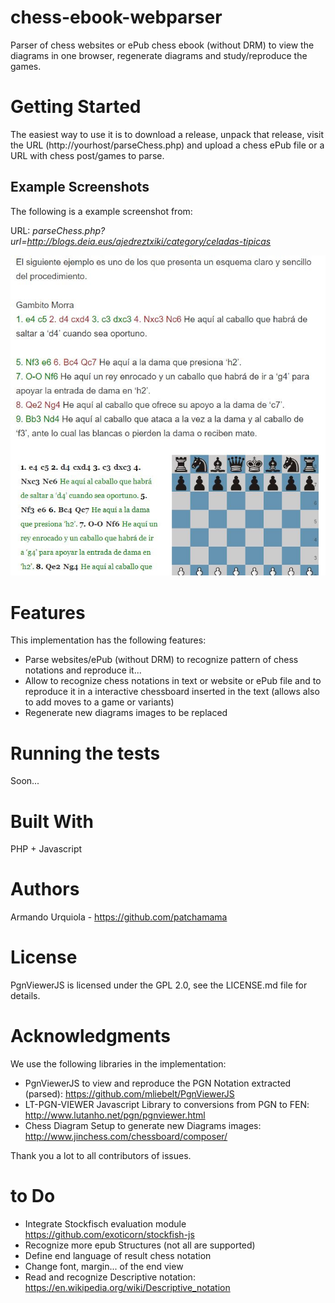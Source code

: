 # chess-ebook-webparser
Parser of chess websites or ePub chess ebook (without DRM) to view the diagrams in one browser, regenerate diagrams and study/reproduce the games.

# Getting Started
The easiest way to use it is to download a release, unpack that release, visit the URL (http://yourhost/parseChess.php) and upload a chess ePub file or a URL with chess post/games to parse.

## Example Screenshots
The following is a example screenshot from:

URL: _parseChess.php?url=http://blogs.deia.eus/ajedreztxiki/category/celadas-tipicas_

![GitHub Logo](/example1.jpg)

# Features
This implementation has the following features:

- Parse websites/ePub (without DRM) to recognize pattern of chess notations and reproduce it...
- Allow to recognize chess notations in text or website or ePub file and to reproduce it in a interactive chessboard inserted in the text (allows also to add moves to a game or variants)
- Regenerate new diagrams images to be replaced

# Running the tests
Soon...

# Built With
PHP + Javascript

# Authors
Armando Urquiola - https://github.com/patchamama

# License
PgnViewerJS is licensed under the GPL 2.0, see the LICENSE.md file for details.

# Acknowledgments
We use the following libraries in the implementation:

- PgnViewerJS to view and reproduce the PGN Notation extracted (parsed): https://github.com/mliebelt/PgnViewerJS
- LT-PGN-VIEWER Javascript Library to conversions from PGN to FEN: http://www.lutanho.net/pgn/pgnviewer.html
- Chess Diagram Setup to generate new Diagrams images: http://www.jinchess.com/chessboard/composer/

Thank you a lot to all contributors of issues.

# to Do
- Integrate Stockfisch evaluation module https://github.com/exoticorn/stockfish-js
- Recognize more epub Structures (not all are supported)
- Define end language of result chess notation 
- Change font, margin... of the end view
- Read and recognize Descriptive notation: https://en.wikipedia.org/wiki/Descriptive_notation

